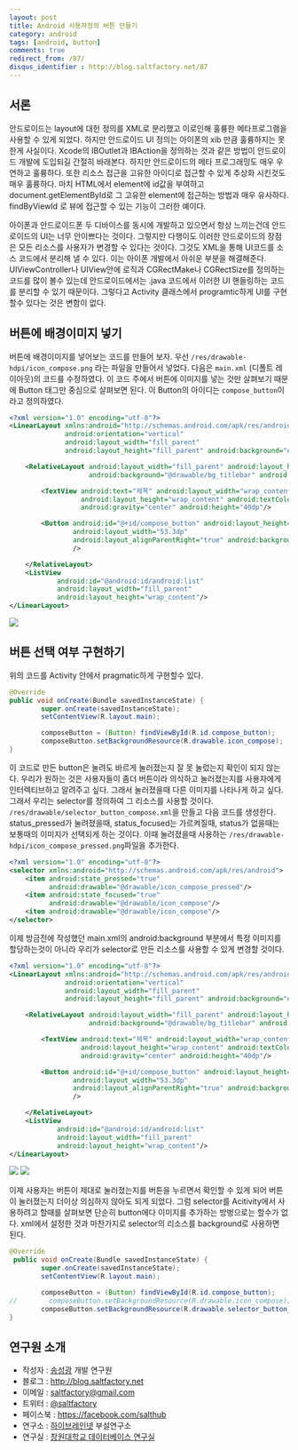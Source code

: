 ```yaml
---
layout: post
title: Android 사용자정의 버튼 만들기
category: android
tags: [android, button]
comments: true
redirect_from: /87/
disqus_identifier : http://blog.saltfactory.net/87
---
```


## 서론

안드로이드는 layout에 대헌 정의를 XML로 분리했고 이로인해 훌륭한 메타프로그램을 사용할 수 있게 되었다. 하지만 안드로이드 UI 정의는 아이폰의 xib 만큼 훌륭하지는 못한게 사실이다. Xcode의 IBOutlet과 IBAction을 정의하는 것과 같은 방법이 안드로이드 개발에 도입되길 간절히 바래본다.
하지만 안드로이드의 메타 프로그래밍도 매우 우연하고 훌륭하다. 또한 리소스 접근을 고유한 아이디로 접근할 수 있게 추상화 시킨것도 매우 훌륭하다. 마치 HTML에서 element에 id값을 부여하고 document.getElementById로 그 고유한 element에 접근하는 방법과 매우 유사하다. findByViewId 로 뷰에 접근할 수 있는 기능이 그러한 예이다.

아이폰과 안드로이드폰  두 디바이스를 동시에 개발하고 있으면서 항상 느끼는건데 안드로이드의 UI는 너무 안이쁘다는 것이다. 그렇지만 다행이도 이러한 안드로이드의 장점은 모든 리소스를 사용자가 변경할 수 있다는 것이다. 그것도 XML을 통해 UI코드를 소스 코드에서 분리해 낼 수 있다. 이는 아이폰 개발에서 아쉬운 부분을 해결해준다. UIViewController나 UIView안에 로직과 CGRectMake나 CGRectSize를 정의하는 코드를 많이 볼수 있는데 안드로이드에서는 .java 코드에서 이러한 UI 핸들링하는 코드를 분리할 수 있기 때문이다. 그렇다고 Activity 클래스에서 programtic하게 UI를 구현할수 있다는 것은 변함이 없다.

<!--more-->

## 버튼에 배경이미지 넣기

버튼에 배경이미지를 넣어보는 코드를 만들어 보자.
우선 `/res/drawable-hdpi/icon_compose.png` 라는 파일을 만들어서 넣었다. 다음은 `main.xml` (디폴트 레이아웃)의 코드를 수정하였다. 이 코드 주에서 버튼에 이미지를 넣는 것만 살펴보기 때문에 Button 태그만 중심으로 살펴보면 된다. 이 Button의 아이디는 `compose_button`이라고 정의하였다.

```xml
<?xml version="1.0" encoding="utf-8"?>
<LinearLayout xmlns:android="http://schemas.android.com/apk/res/android"
              android:orientation="vertical"
              android:layout_width="fill_parent"
              android:layout_height="fill_parent" android:background="#fff">

    <RelativeLayout android:layout_width="fill_parent" android:layout_height="wrap_content"
                    android:background="@drawable/bg_titlebar" android:padding="8dp">

        <TextView android:text="제목" android:layout_width="wrap_content"
                  android:layout_height="wrap_content" android:textColor="#fff" android:textSize="18dp"
                  android:gravity="center" android:height="40dp"/>

        <Button android:id="@+id/compose_button" android:layout_height="40dp"
                android:layout_width="53.3dp"
                android:layout_alignParentRight="true" android:background="@drawable/icon_compose"
                />

    </RelativeLayout>
    <ListView
            android:id="@android:id/android:list"
            android:layout_width="fill_parent"
            android:layout_height="wrap_content"/>
</LinearLayout>
```

![](http://cfile10.uf.tistory.com/image/1858C44C4F06AF68057BC3)

## 버튼 선택 여부 구현하기

위의 코드를 Activity 안에서 pragmatic하게 구현할수 있다.

```java
@Override
public void onCreate(Bundle savedInstanceState) {
        super.onCreate(savedInstanceState);
        setContentView(R.layout.main);

        composeButton = (Button) findViewById(R.id.compose_button);
        composeButton.setBackgroundResource(R.drawable.icon_compose);
}
```

이 코드로 만든 button은 눌려도 바르게 눌러졌는지 잘 못 눌렀는지 확인이 되지 않는다. 우리가 원하는 것은 사용자들이 좀더 버튼이라 의식하고 눌러졌는지를 사용자에게 인터렉티브하고 알려주고 싶다. 그래서 눌러졌을때 다른 이미지를 나타나게 하고 싶다. 그래서 우리는 selector를 정의하여 그 리소스를 사용할 것이다. `/res/drawable/selector_button_compose.xml`을 만들고 다음 코드를 생성한다. status\_pressed가 눌려졌을때, status\_focused는 가르켜질때, status가 없을때는 보통때의 이미지가 선택되게 하는 것이다. 이때 눌려졌을때 사용하는 `/res/drawable-hdpi/icon_compose_pressed.png`파일을 추가한다.

```xml
<?xml version="1.0" encoding="utf-8"?>
<selector xmlns:android="http://schemas.android.com/apk/res/android">
    <item android:state_pressed="true"
          android:drawable="@drawable/icon_compose_pressed"/>
    <item android:state_focused="true"
          android:drawable="@drawable/icon_compose"/>
    <item android:drawable="@drawable/icon_compose"/>
</selector>
```

이제 방금전에 작성했던 main.xml의 android:background 부분에서 특정 이미지를 할당하는것이 아니라 우리가 selector로 만든 리소스를 사용할 수 있게 변경할 것이다.

```xml
<?xml version="1.0" encoding="utf-8"?>
<LinearLayout xmlns:android="http://schemas.android.com/apk/res/android"
              android:orientation="vertical"
              android:layout_width="fill_parent"
              android:layout_height="fill_parent" android:background="#fff">

    <RelativeLayout android:layout_width="fill_parent" android:layout_height="wrap_content"
                    android:background="@drawable/bg_titlebar" android:padding="8dp">

        <TextView android:text="제목" android:layout_width="wrap_content"
                  android:layout_height="wrap_content" android:textColor="#fff" android:textSize="18dp"
                  android:gravity="center" android:height="40dp"/>

        <Button android:id="@+id/compose_button" android:layout_height="40dp"
                android:layout_width="53.3dp"
                android:layout_alignParentRight="true" android:background="@drawable/selector_button_compose"
                />

    </RelativeLayout>
    <ListView
            android:id="@android:id/android:list"
            android:layout_width="fill_parent"
            android:layout_height="wrap_content"/>
</LinearLayout>
```

![](http://cfile10.uf.tistory.com/image/1858C44C4F06AF68057BC3)
![](http://cfile22.uf.tistory.com/image/195A1A414F06B3B0131A61)

이제 사용자는 버튼이 제대로 눌러졌는지를 버튼을 누르면서 확인할 수 있게 되어 버튼이 눌러졌는지 더이상 의심하지 않아도 되게 되었다. 그럼 selector를 Acitivity에서 사용하려고 할때를 살펴보면 단순히 button에다 이미지를 추가하는 방벙으로는 할수가 없다. xml에서 설정한 것과 마찬가지로 selector의 리소스를 background로 사용하면 된다.

```java
@Override
 public void onCreate(Bundle savedInstanceState) {
        super.onCreate(savedInstanceState);
        setContentView(R.layout.main);

        composeButton = (Button) findViewById(R.id.compose_button);
//        composeButton.setBackgroundResource(R.drawable.icon_compose);
        composeButton.setBackgroundResource(R.drawable.selector_button_compose);
}
```

## 연구원 소개

* 작성자 : [송성광](http://about.me/saltfactory) 개발 연구원
* 블로그 : http://blog.saltfactory.net
* 이메일 : [saltfactory@gmail.com](mailto:saltfactory@gmail.com)
* 트위터 : [@saltfactory](https://twitter.com/saltfactory)
* 페이스북 : https://facebook.com/salthub
* 연구소 : [하이브레인넷](http://www.hibrain.net) 부설연구소
* 연구실 : [창원대학교 데이터베이스 연구실](http://dblab.changwon.ac.kr)
